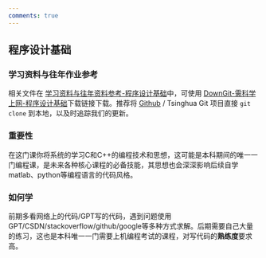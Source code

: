 ```yaml
---
comments: true
---
```



## 程序设计基础

### 学习资料与往年作业参考

相关文件在 [学习资料与往年资料参考-程序设计基础](https://github.com/Open-DA/OpenDA/tree/main/A_%E5%9F%BA%E7%A1%80%E8%AF%BE%E7%A8%8B/%E7%A8%8B%E5%BA%8F%E8%AE%BE%E8%AE%A1%E5%9F%BA%E7%A1%80)中，可使用 [DownGit-需科学上网-程序设计基础](https://tool.mkblog.cn/downgit/#/home?url=https://github.com/Open-DA/OpenDA/tree/main/A_%E5%9F%BA%E7%A1%80%E8%AF%BE%E7%A8%8B/%E7%A8%8B%E5%BA%8F%E8%AE%BE%E8%AE%A1%E5%9F%BA%E7%A1%80)下载链接下载。推荐将 [Github](https://github.com/Open-DA/OpenDA) / Tsinghua Git 项目直接 `git clone` 到本地，以及时追踪我们的更新。

### 重要性
在这门课你将系统的学习C和C++的编程技术和思想，这可能是本科期间的唯一一门编程课，是未来各种核心课程的必备技能，其思想也会深深影响后续自学matlab、python等编程语言的代码风格。

### 如何学
前期多看网络上的代码/GPT写的代码，遇到问题使用GPT/CSDN/stackoverflow/github/google等多种方式求解。后期需要自己大量的练习，这也是本科唯一一门需要上机编程考试的课程，对写代码的**熟练度**要求高。